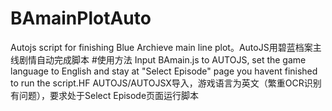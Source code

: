 # BAmainPlotAuto
Autojs script for finishing Blue Archieve main line plot。AutoJS用碧蓝档案主线剧情自动完成脚本
#使用方法
Input BAmain.js to AUTOJS, set the game language to English and stay at "Select Episode" page you havent finished to run the script.HF
AUTOJS/AUTOJSX导入，游戏语言为英文（繁重OCR识别有问题），要求处于Select Episode页面运行脚本
